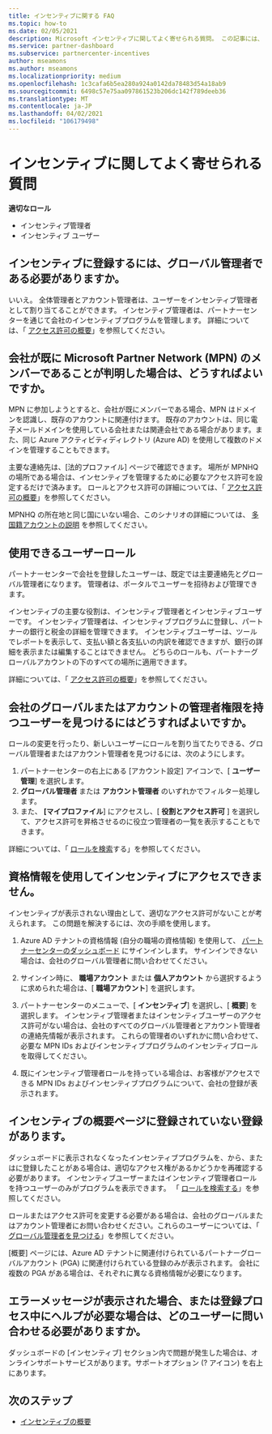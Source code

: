 ```yaml
---
title: インセンティブに関する FAQ
ms.topic: how-to
ms.date: 02/05/2021
description: Microsoft インセンティブに関してよく寄せられる質問。 この記事には、ユーザーロール、登録方法、またはエラーメッセージの処理方法に関する質問が含まれています。
ms.service: partner-dashboard
ms.subservice: partnercenter-incentives
author: mseamons
ms.author: mseamons
ms.localizationpriority: medium
ms.openlocfilehash: 1c3cafa6b5ea280a924a0142da78483d54a18ab9
ms.sourcegitcommit: 6498c57e75aa097861523b206dc142f789deeb36
ms.translationtype: MT
ms.contentlocale: ja-JP
ms.lasthandoff: 04/02/2021
ms.locfileid: "106179498"
---
```

# <a name="frequently-asked-questions-on-incentives"></a>インセンティブに関してよく寄せられる質問

**適切なロール**

- インセンティブ管理者
- インセンティブ ユーザー

## <a name="do-i-need-to-be-the-global-admin-to-enroll-in-incentives"></a>インセンティブに登録するには、グローバル管理者である必要がありますか。

いいえ。 全体管理者とアカウント管理者は、ユーザーをインセンティブ管理者として割り当てることができます。 インセンティブ管理者は、パートナーセンターを通じて会社のインセンティブプログラムを管理します。 詳細については、「 [アクセス許可の概要](permissions-overview.md)」を参照してください。

## <a name="what-do-i-need-to-do-if-i-find-my-company-is-already-a-member-of-the-microsoft-partner-network-mpn"></a>会社が既に Microsoft Partner Network (MPN) のメンバーであることが判明した場合は、どうすればよいですか。

MPN に参加しようとすると、会社が既にメンバーである場合、MPN はドメインを認識し、既存のアカウントに関連付けます。 既存のアカウントは、同じ電子メールドメインを使用している会社または関連会社である場合があります。また、同じ Azure アクティビティディレクトリ (Azure AD) を使用して複数のドメインを管理することもできます。

主要な連絡先は、[法的プロファイル] ページで確認できます。 場所が MPNHQ の場所である場合は、インセンティブを管理するために必要なアクセス許可を設定するだけで済みます。 ロールとアクセス許可の詳細については、「 [アクセス許可の概要](permissions-overview.md)」を参照してください。

MPNHQ の所在地と同じ国にいない場合、このシナリオの詳細については、 [多国籍アカウントの説明](https://support.microsoft.com/help/4515619/special-considerations-for-multi-national-partners-joining-the-microso) を参照してください。

## <a name="what-user-roles-are-available"></a>使用できるユーザーロール

パートナーセンターで会社を登録したユーザーは、既定では主要連絡先とグローバル管理者になります。 管理者は、ポータルでユーザーを招待および管理できます。

インセンティブの主要な役割は、インセンティブ管理者とインセンティブユーザーです。 インセンティブ管理者は、インセンティブプログラムに登録し、パートナーの銀行と税金の詳細を管理できます。 インセンティブユーザーは、ツールでレポートを表示して、支払い額と各支払いの内訳を確認できますが、銀行の詳細を表示または編集することはできません。 どちらのロールも、パートナーグローバルアカウントの下のすべての場所に適用できます。

詳細については、「 [アクセス許可の概要](permissions-overview.md)」を参照してください。

## <a name="how-can-i-find-out-who-has-global-or-account-admin-rights-for-my-company"></a>会社のグローバルまたはアカウントの管理者権限を持つユーザーを見つけるにはどうすればよいですか。

ロールの変更を行ったり、新しいユーザーにロールを割り当てたりできる、グローバル管理者またはアカウント管理者を見つけるには、次のようにします。

1. パートナーセンターの右上にある [アカウント設定] アイコンで、[ **ユーザー管理**] を選択します。
2. **グローバル管理者** または **アカウント管理者** のいずれかでフィルター処理します。
3. また、 **[マイプロファイル**] にアクセスし、[ **役割とアクセス許可** ] を選択して、アクセス許可を昇格させるのに役立つ管理者の一覧を表示することもできます。
 
詳細については、「 [ロールを検索](find-your-role.md)する」を参照してください。  

## <a name="i-cant-access-incentives-using-my-credentials"></a>資格情報を使用してインセンティブにアクセスできません。

インセンティブが表示されない理由として、適切なアクセス許可がないことが考えられます。 この問題を解決するには、次の手順を使用します。

1. Azure AD テナントの資格情報 (自分の職場の資格情報) を使用して、 [パートナーセンターのダッシュボード](https://partner.microsoft.com/dashboard/) にサインインします。 サインインできない場合は、会社のグローバル管理者に問い合わせてください。

2. サインイン時に、 **職場アカウント** または **個人アカウント** から選択するように求められた場合は、[ **職場アカウント**] を選択します。

3. パートナーセンターのメニューで、[ **インセンティブ**] を選択し、[ **概要**] を選択します。 インセンティブ管理者またはインセンティブユーザーのアクセス許可がない場合は、会社のすべてのグローバル管理者とアカウント管理者の連絡先情報が表示されます。 これらの管理者のいずれかに問い合わせて、必要な MPN IDs およびインセンティブプログラムのインセンティブロールを取得してください。

4. 既にインセンティブ管理者ロールを持っている場合は、お客様がアクセスできる MPN IDs およびインセンティブプログラムについて、会社の登録が表示されます。

## <a name="some-enrollments-are-missing-from-the-incentives-overview-page"></a>インセンティブの概要ページに登録されていない登録があります。

ダッシュボードに表示されなくなったインセンティブプログラムを、から、またはに登録したことがある場合は、適切なアクセス権があるかどうかを再確認する必要があります。 インセンティブユーザーまたはインセンティブ管理者ロールを持つユーザーのみがプログラムを表示できます。 「 [ロールを検索する](./find-your-role.md)」を参照してください。

ロールまたはアクセス許可を変更する必要がある場合は、会社のグローバルまたはアカウント管理者にお問い合わせください。これらのユーザーについては、「 [グローバル管理者を見つける](./find-your-role.md#find-your-global-admin)」を参照してください。

[概要] ページには、Azure AD テナントに関連付けられているパートナーグローバルアカウント (PGA) に関連付けられている登録のみが表示されます。 会社に複数の PGA がある場合は、それぞれに異なる資格情報が必要になります。

## <a name="who-should-i-contact-if-i-get-an-error-message-or-need-help-during-the-enrollment-process"></a>エラーメッセージが表示された場合、または登録プロセス中にヘルプが必要な場合は、どのユーザーに問い合わせる必要がありますか。

ダッシュボードの [インセンティブ] セクション内で問題が発生した場合は、オンラインサポートサービスがあります。サポートオプション (? アイコン) を右上にあります。

## <a name="next-steps"></a>次のステップ

- [インセンティブの概要](incentives-get-started-intro.md)